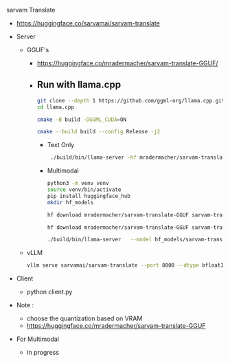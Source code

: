 sarvam Translate

- https://huggingface.co/sarvamai/sarvam-translate

- Server 
  - GGUF's
    - https://huggingface.co/mradermacher/sarvam-translate-GGUF/
    - Run with llama.cpp 
        - 
        ```bash
        git clone --depth 1 https://github.com/ggml-org/llama.cpp.git
        cd llama.cpp

        cmake -B build -DGGML_CUDA=ON

        cmake --build build --config Release -j2
        ```

        - Text Only 
            ```bash
             ./build/bin/llama-server -hf mradermacher/sarvam-translate-GGUF:Q4_K_M --host 0.0.0.0 --port 8000 --n-gpu-layers 99 --ctx-size 1008 --alias gemma3 
            ```

        - Multimodal 
            ```bash
            python3 -m venv venv
            source venv/bin/activate
            pip install huggingface_hub
            mkdir hf_models

            hf download mradermacher/sarvam-translate-GGUF sarvam-translate.mmproj-Q8_0.gguf --local-dir hf_models/

            hf download mradermacher/sarvam-translate-GGUF sarvam-translate.Q8_0.gguf --local-dir hf_models/ 
            
            ./build/bin/llama-server   --model hf_models/sarvam-translate.Q8_0.gguf  --mmproj hf_models/sarvam-translate.mmproj-Q8_0.gguf  --host 0.0.0.0   --port 9000   --n-gpu-layers 100   --threads 4   --ctx-size 4096   --batch-size 256 
            ```

  - vLLM
    ```bash
    vllm serve sarvamai/sarvam-translate --port 8000 --dtype bfloat16 --max-model-len 8192
    ```
- Client
  - python client.py


- Note : 
    - choose the quantization based on VRAM
    - https://huggingface.co/mradermacher/sarvam-translate-GGUF

- For Multimodal
    - In progress